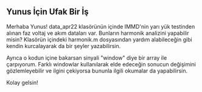 ## Yunus İçin Ufak Bir İş

Merhaba Yunus! data_apr22 klasörünün içinde IMMD'nin yarı yük testinden alınan faz voltaj ve akım dataları var. Bunların harmonik analizini yapabilir misin? Klasörün içindeki harmonik.m dosyasından yardım alabileceğin gibi kendin kurcalayarak da bir şeyler yazabilirsin.

Ayrıca o kodun içine bakarsan sinyali "window" diye bir array ile çarpıyorum. Farklı windowlar kullanılarak elde edeceğin sonucun değişimini gözlemleyebilir ve ilgini çekiyorsa bununla ilgili okumalar da yapabilirsin.

Kolay gelsin!
